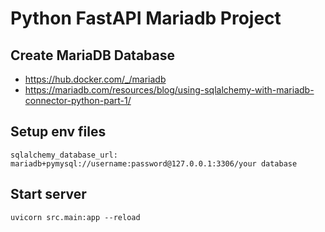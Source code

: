 # Python FastAPI Mariadb Project

## Create MariaDB Database
- https://hub.docker.com/_/mariadb
- https://mariadb.com/resources/blog/using-sqlalchemy-with-mariadb-connector-python-part-1/
## Setup env files
```
sqlalchemy_database_url: mariadb+pymysql://username:password@127.0.0.1:3306/your database
```


## Start server
```
uvicorn src.main:app --reload
```
